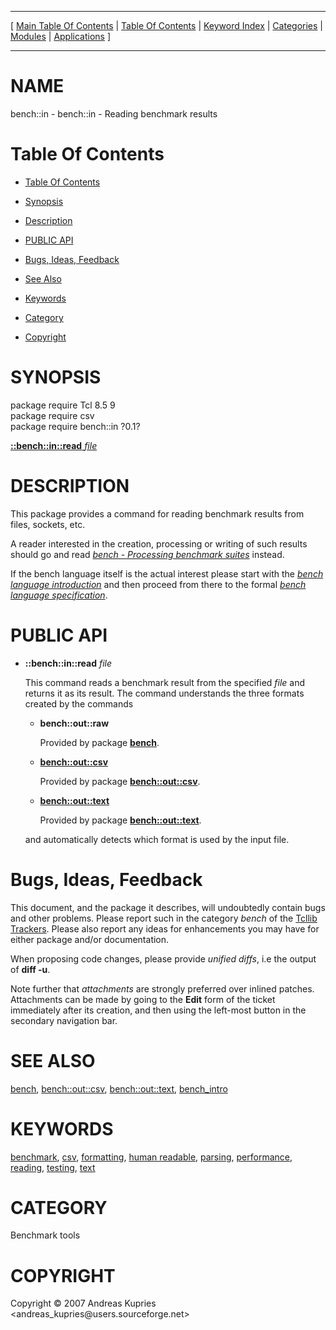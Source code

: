 
[//000000001]: # (bench::in \- Benchmarking/Performance tools)
[//000000002]: # (Generated from file 'bench\_read\.man' by tcllib/doctools with format 'markdown')
[//000000003]: # (Copyright &copy; 2007 Andreas Kupries <andreas\_kupries@users\.sourceforge\.net>)
[//000000004]: # (bench::in\(n\) 0\.1 tcllib "Benchmarking/Performance tools")

<hr> [ <a href="../../../../toc.md">Main Table Of Contents</a> &#124; <a
href="../../../toc.md">Table Of Contents</a> &#124; <a
href="../../../../index.md">Keyword Index</a> &#124; <a
href="../../../../toc0.md">Categories</a> &#124; <a
href="../../../../toc1.md">Modules</a> &#124; <a
href="../../../../toc2.md">Applications</a> ] <hr>

# NAME

bench::in \- bench::in \- Reading benchmark results

# <a name='toc'></a>Table Of Contents

  - [Table Of Contents](#toc)

  - [Synopsis](#synopsis)

  - [Description](#section1)

  - [PUBLIC API](#section2)

  - [Bugs, Ideas, Feedback](#section3)

  - [See Also](#seealso)

  - [Keywords](#keywords)

  - [Category](#category)

  - [Copyright](#copyright)

# <a name='synopsis'></a>SYNOPSIS

package require Tcl 8\.5 9  
package require csv  
package require bench::in ?0\.1?  

[__::bench::in::read__ *file*](#1)  

# <a name='description'></a>DESCRIPTION

This package provides a command for reading benchmark results from files,
sockets, etc\.

A reader interested in the creation, processing or writing of such results
should go and read *[bench \- Processing benchmark suites](bench\.md)*
instead\.

If the bench language itself is the actual interest please start with the
*[bench language introduction](bench\_lang\_intro\.md)* and then proceed from
there to the formal *[bench language specification](bench\_lang\_spec\.md)*\.

# <a name='section2'></a>PUBLIC API

  - <a name='1'></a>__::bench::in::read__ *file*

    This command reads a benchmark result from the specified *file* and
    returns it as its result\. The command understands the three formats created
    by the commands

      * __bench::out::raw__

        Provided by package __[bench](bench\.md)__\.

      * __[bench::out::csv](bench\_wcsv\.md)__

        Provided by package __[bench::out::csv](bench\_wcsv\.md)__\.

      * __[bench::out::text](bench\_wtext\.md)__

        Provided by package __[bench::out::text](bench\_wtext\.md)__\.

    and automatically detects which format is used by the input file\.

# <a name='section3'></a>Bugs, Ideas, Feedback

This document, and the package it describes, will undoubtedly contain bugs and
other problems\. Please report such in the category *bench* of the [Tcllib
Trackers](http://core\.tcl\.tk/tcllib/reportlist)\. Please also report any ideas
for enhancements you may have for either package and/or documentation\.

When proposing code changes, please provide *unified diffs*, i\.e the output of
__diff \-u__\.

Note further that *attachments* are strongly preferred over inlined patches\.
Attachments can be made by going to the __Edit__ form of the ticket
immediately after its creation, and then using the left\-most button in the
secondary navigation bar\.

# <a name='seealso'></a>SEE ALSO

[bench](bench\.md), [bench::out::csv](bench\_wcsv\.md),
[bench::out::text](bench\_wtext\.md), [bench\_intro](bench\_intro\.md)

# <a name='keywords'></a>KEYWORDS

[benchmark](\.\./\.\./\.\./\.\./index\.md\#benchmark),
[csv](\.\./\.\./\.\./\.\./index\.md\#csv),
[formatting](\.\./\.\./\.\./\.\./index\.md\#formatting), [human
readable](\.\./\.\./\.\./\.\./index\.md\#human\_readable),
[parsing](\.\./\.\./\.\./\.\./index\.md\#parsing),
[performance](\.\./\.\./\.\./\.\./index\.md\#performance),
[reading](\.\./\.\./\.\./\.\./index\.md\#reading),
[testing](\.\./\.\./\.\./\.\./index\.md\#testing),
[text](\.\./\.\./\.\./\.\./index\.md\#text)

# <a name='category'></a>CATEGORY

Benchmark tools

# <a name='copyright'></a>COPYRIGHT

Copyright &copy; 2007 Andreas Kupries <andreas\_kupries@users\.sourceforge\.net>
